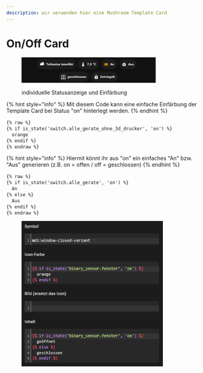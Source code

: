 ```yaml
---
description: wir verwenden hier eine Mushroom Template Card
---
```


# On/Off Card

<figure><img src="../../../../../.gitbook/assets/image (3) (1).png" alt=""><figcaption><p>individuelle Statusanzeige und Einfärbung</p></figcaption></figure>

{% hint style="info" %}
Mit diesem Code kann eine einfache Einfärbung der Template Card bei Status "on" hinterlegt werden.
{% endhint %}

```
{% raw %}
{% if is_state('switch.alle_gerate_ohne_3d_drucker', 'on') %}
  orange
{% endif %}
{% endraw %}
```





{% hint style="info" %}
Hiermit könnt ihr aus "on" ein einfaches "An" bzw. "Aus" generieren (z.B. on = offen / off = geschlossen)
{% endhint %}

```
{% raw %}
{% if is_state('switch.alle_gerate', 'on') %}
  An
{% else %}
  Aus
{% endif %}
{% endraw %}
```

<figure><img src="../../../../../.gitbook/assets/image (8).png" alt=""><figcaption></figcaption></figure>

